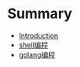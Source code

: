 # Summary

* [Introduction](README.md)
* [shell编程](shellbian-cheng.md)
* [golang编程](golangbian-cheng.md)

